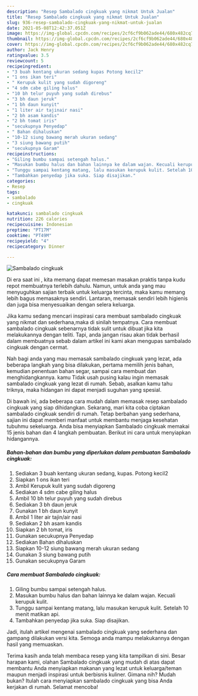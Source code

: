 ```yaml
---
description: "Resep Sambalado cingkuak yang nikmat Untuk Jualan"
title: "Resep Sambalado cingkuak yang nikmat Untuk Jualan"
slug: 936-resep-sambalado-cingkuak-yang-nikmat-untuk-jualan
date: 2021-05-08T12:42:37.051Z
image: https://img-global.cpcdn.com/recipes/2cf6cf9b062ade44/680x482cq70/sambalado-cingkuak-foto-resep-utama.jpg
thumbnail: https://img-global.cpcdn.com/recipes/2cf6cf9b062ade44/680x482cq70/sambalado-cingkuak-foto-resep-utama.jpg
cover: https://img-global.cpcdn.com/recipes/2cf6cf9b062ade44/680x482cq70/sambalado-cingkuak-foto-resep-utama.jpg
author: Jack Henry
ratingvalue: 3.5
reviewcount: 5
recipeingredient:
- "3 buah kentang ukuran sedang kupas Potong kecil2"
- "1 ons ikan teri"
- " Kerupuk kulit yang sudah digoreng"
- "4 sdm cabe giling halus"
- "10 bh telur puyuh yang sudah direbus"
- "3 bh daun jeruk"
- "1 bh daun kunyit"
- "1 liter air tajinair nasi"
- "2 bh asam kandis"
- "2 bh tomat iris"
- "secukupnya Penyedap"
- " Bahan dihaluskan"
- "10-12 siung bawang merah ukuran sedang"
- "3 siung bawang putih"
- "secukupnya Garam"
recipeinstructions:
- "Giling bumbu sampai setengah halus."
- "Masukan bumbu halus dan bahan lainnya ke dalam wajan. Kecuali kerupuk kulit."
- "Tunggu sampai kentang matang, lalu masukan kerupuk kulit. Setelah 10 menit matikan api."
- "Tambahkan penyedap jika suka. Siap disajikan."
categories:
- Resep
tags:
- sambalado
- cingkuak

katakunci: sambalado cingkuak 
nutrition: 226 calories
recipecuisine: Indonesian
preptime: "PT17M"
cooktime: "PT49M"
recipeyield: "4"
recipecategory: Dinner

---
```



![Sambalado cingkuak](https://img-global.cpcdn.com/recipes/2cf6cf9b062ade44/680x482cq70/sambalado-cingkuak-foto-resep-utama.jpg)

Di era  saat ini , kita memang dapat memesan masakan praktis tanpa kudu repot membuatnya terlebih dahulu. Namun, untuk anda yang mau menyuguhkan sajian terbaik untuk keluarga tercinta, maka kamu memang lebih bagus memasaknya sendiri. Lantaran, memasak sendiri lebih higienis dan juga bisa menyesuaikan dengan selera keluarga.

Jika kamu sedang mencari inspirasi cara membuat sambalado cingkuak yang nikmat dan sederhana,maka di sinilah tempatnya. Cara membuat sambalado cingkuak  sebenarnya tidak sulit untuk dibuat jika kita melakukannya dengan teliti. Tapi, anda jangan risau akan tidak berhasil dalam membuatnya 
sebab dalam artikel ini kami akan mengupas sambalado cingkuak dengan cermat.  



Nah bagi anda yang mau memasak sambalado cingkuak yang lezat, ada beberapa langkah yang bisa dilakukan, pertama memilih jenis bahan, kemudian penentuan bahan segar, sampai cara membuat dan menghidangkannya. kamu Tidak usah pusing kalau ingin memasak sambalado cingkuak yang lezat di rumah. Sebab, asalkan kamu  tahu triknya, maka hidangan ini dapat menjadi suguhan yang spesial.

Di bawah ini, ada beberapa cara mudah dalam memasak resep sambalado cingkuak yang siap dihidangkan. Sekarang, mari kita coba ciptakan sambalado cingkuak sendiri di rumah. Tetap berbahan yang sederhana, sajian ini dapat memberi manfaat untuk membantu menjaga kesehatan tubuhmu sekeluarga. Anda bisa menyiapkan Sambalado cingkuak memakai 15 jenis bahan dan 4 langkah pembuatan. Berikut ini cara untuk menyiapkan hidangannya.

<!--inarticleads1-->

##### Bahan-bahan dan bumbu yang diperlukan dalam pembuatan Sambalado cingkuak:

1. Sediakan 3 buah kentang ukuran sedang, kupas. Potong kecil2
1. Siapkan 1 ons ikan teri
1. Ambil  Kerupuk kulit yang sudah digoreng
1. Sediakan 4 sdm cabe giling halus
1. Ambil 10 bh telur puyuh yang sudah direbus
1. Sediakan 3 bh daun jeruk
1. Gunakan 1 bh daun kunyit
1. Ambil 1 liter air tajin/air nasi
1. Sediakan 2 bh asam kandis
1. Siapkan 2 bh tomat, iris
1. Gunakan secukupnya Penyedap
1. Sediakan  Bahan dihaluskan
1. Siapkan 10-12 siung bawang merah ukuran sedang
1. Gunakan 3 siung bawang putih
1. Gunakan secukupnya Garam




<!--inarticleads2-->

##### Cara membuat Sambalado cingkuak:

1. Giling bumbu sampai setengah halus.
1. Masukan bumbu halus dan bahan lainnya ke dalam wajan. Kecuali kerupuk kulit.
1. Tunggu sampai kentang matang, lalu masukan kerupuk kulit. Setelah 10 menit matikan api.
1. Tambahkan penyedap jika suka. Siap disajikan.




Jadi, itulah artikel mengenai  sambalado cingkuak  yang sederhana dan gampang dilakukan versi kita. Semoga anda mampu melakukannya dengan hasil yang memuaskan. 

Terima kasih anda telah membaca resep yang kita tampilkan di sini. Besar harapan kami, olahan  Sambalado cingkuak yang mudah di atas dapat membantu Anda menyiapkan makanan yang lezat untuk keluarga/teman maupun menjadi inspirasi untuk berbisnis kuliner. Gimana nih? Mudah bukan? Itulah cara menyiapkan sambalado cingkuak yang bisa Anda kerjakan di rumah. Selamat mencoba!

